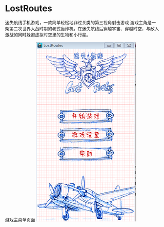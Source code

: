 # LostRoutes
迷失航线手机游戏，一款简单轻松地非过关类的第三视角射击游戏
游戏主角是一架第二次世界大战时期的老式轰炸机，在迷失航线后穿越宇宙、穿越时空，与敌人激战的同时躲避虚拟时空里的生物和小行星。

游戏主菜单页面
![](https://github.com/qzl1994/LostRoutes/raw/master/readme/HomeScene.png)  

